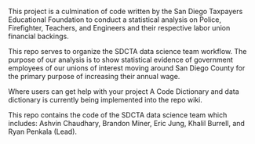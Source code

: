 
This project is a culmination of code written by the San Diego Taxpayers Educational Foundation to conduct a statistical analysis on Police, Firefighter, Teachers, and Engineers and their respective labor union financial backings.

This repo serves to organize the SDCTA data science team workflow. The purpose of our analysis is to show statistical evidence of government employees of our unions of interest moving around San Diego County for the primary purpose of increasing their annual wage.

Where users can get help with your project
A Code Dictionary and data dictionary is currently being implemented into the repo wiki.

This repo contains the code of the SDCTA data science team which includes: Ashvin Chaudhary, Brandon Miner, Eric Jung, Khalil Burrell, and Ryan Penkala (Lead).
